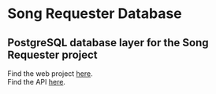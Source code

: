 # Song Requester Database
## PostgreSQL database layer for the Song Requester project

Find the web project [here](https://github.com/Mitsuriou/SongRequester).  
Find the API [here](https://github.com/Mitsuriou/SongRequesterAPI).